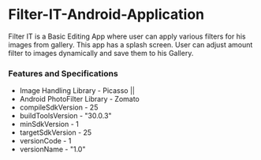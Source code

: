 # Filter-IT-Android-Application
Filter IT is a Basic Editing App where user can apply various filters for his images from gallery. This app has a splash screen. User can adjust amount filter to images dynamically and save them to his Gallery.

<h3>Features and Specifications </h3>

<ul>

<li> Image Handling Library - Picasso || 
  <li> Android PhotoFilter Library - Zomato



  <li> compileSdkVersion - 25 </li>
  <li> buildToolsVersion - "30.0.3" </li>
  <li>   minSdkVersion - 1 </li>
    <li> targetSdkVersion - 25 </li> 
      <li> versionCode - 1 </li>
        <li> versionName - "1.0"  </li>

</ul>
